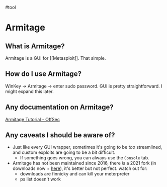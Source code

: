 #tool

# Armitage
## What is Armitage?
Armitage is a GUI for [[Metasploit]]. That simple.

## How do I use Armitage?
WinKey -> Armitage -> enter sudo password.
GUI is pretty straightforward. I might expand this later.

## Any documentation on Armitage?
[Armitage Tutorial - OffSec](https://www.offensive-security.com/metasploit-unleashed/armitage/)


## Any caveats I should be aware of?
* Just like every GUI wrapper, sometimes it's going to be *too* streamlined, and custom exploits are going to be a bit difficult.
	* If something goes wrong, you can always use the `Console` tab.
* Armitage has not been maintained since 2016, there *is* a 2021 fork (in downloads now + [here](https://github.com/redcanari/armitage)), it's better but not perfect. watch out for:
	* downloads are finnicky and can kill your meterpreter
	* ps list doesn't work